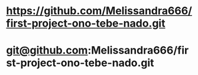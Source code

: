 # https://github.com/Melissandra666/first-project-ono-tebe-nado.git
# git@github.com:Melissandra666/first-project-ono-tebe-nado.git

